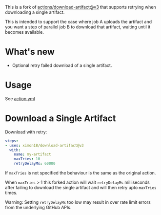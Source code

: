 This is a fork of [actions/download-artifact@v3](https://github.com/actions/download-artifact) that supports retrying when downloading a single artifact.

This is intended to support the case where job A uploads the artifact and you want a step of parallel job B to download that artifact, waiting until it becomes available.

# What's new

- Optional retry failed download of a single artifact.

# Usage

See [action.yml](action.yml)

# Download a Single Artifact

Download with retry:
```yaml
steps:
- uses: ximon18/download-artifact@v3
  with:
    name: my-artifact
    maxTries: 10
    retryDelayMs: 60000
```

If `maxTries` is not specified the behaviour is the same as the original action.

When `maxTries` > 1 this forked action will wait `retryDelayMs` milliseconds after failing to download the single artifact and will then retry upto `maxTries` times.

Warning: Setting `retryDelayMs` too low may result in over rate limit errors from the underlying GitHub APIs.
